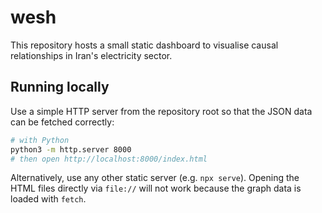 # wesh

This repository hosts a small static dashboard to visualise causal relationships in Iran's electricity sector.

## Running locally

Use a simple HTTP server from the repository root so that the JSON data can be fetched correctly:

```bash
# with Python
python3 -m http.server 8000
# then open http://localhost:8000/index.html
```

Alternatively, use any other static server (e.g. `npx serve`). Opening the HTML files directly via `file://` will not work because the graph data is loaded with `fetch`.

